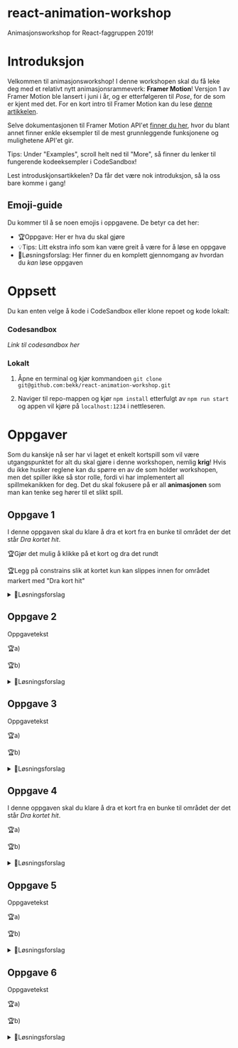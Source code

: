 # react-animation-workshop
Animasjonsworkshop for React-faggruppen 2019!

# Introduksjon
Velkommen til animasjonsworkshop! I denne workshopen skal du få leke deg med et relativt nytt animasjonsrammeverk: **Framer Motion**! Versjon 1 av Framer Motion ble lansert i juni i år, og er etterfølgeren til *Pose*, for de som er kjent med det. For en kort intro til Framer Motion kan du lese [denne artikkelen](https://medium.com/better-programming/smooth-animations-with-react-and-framer-motion-c272b6f22f67).

Selve dokumentasjonen til Framer Motion API'et [finner du her](https://www.framer.com/api/motion/?source=post_page-----c272b6f22f67----------------------), hvor du blant annet finner enkle eksempler til de mest grunnleggende funksjonene og mulighetene API'et gir. 

Tips: Under "Examples", scroll helt ned til "More", så finner du lenker til fungerende kodeeksempler i CodeSandbox!

Lest introduskjonsartikkelen? Da får det være nok introduksjon, så la oss bare komme i gang!

## Emoji-guide

Du kommer til å se noen emojis i oppgavene. De betyr ca det her:

- 🏆Oppgave: Her er hva du skal gjøre
- 💡Tips: Litt ekstra info som kan være greit å være for å løse en oppgave
- 🚨Løsningsforslag: Her finner du en komplett gjennomgang av hvordan du _kan_ løse oppgaven

# Oppsett
Du kan enten velge å kode i CodeSandbox eller klone repoet og kode lokalt:

### Codesandbox
*Link til codesandbox her*

### Lokalt
1. Åpne en terminal og kjør kommandoen 
`git clone git@github.com:bekk/react-animation-workshop.git`

2. Naviger til repo-mappen og kjør `npm install` etterfulgt av `npm run start` og appen vil kjøre på `localhost:1234` i nettleseren.

# Oppgaver
Som du kanskje nå ser har vi laget et enkelt kortspill som vil være utgangspunktet for alt du skal gjøre i denne workshopen, nemlig **krig**! Hvis du ikke husker reglene kan du spørre en av de som holder workshopen, men det spiller ikke så stor rolle, fordi vi har implementert all spillmekanikken for deg. Det du skal fokusere på er all **animasjonen** som man kan tenke seg hører til et slikt spill. 

## Oppgave 1
I denne oppgaven skal du klare å dra et kort fra en bunke til området der det står *Dra kortet hit*.

🏆Gjør det mulig å klikke på et kort og dra det rundt 

🏆Legg på constrains slik at kortet kun kan slippes innen for området markert med "Dra kort hit"

<details>
  <summary>🚨Løsningsforslag</summary>
  
  Dette er et løsningsforslag. Eksempelkode følger under
  
```js
  const Komponent = props => {
    return (
      <motion.div

      />
    )
  }
```

</details>

## Oppgave 2
Oppgavetekst

🏆a)

🏆b)

<details>
  <summary>🚨Løsningsforslag</summary>
  
  Dette er et løsningsforslag. Eksempelkode følger under
  
```js
  const Komponent = props => {
    return (
      <motion.div

      />
    )
  }
```

</details>

## Oppgave 3
Oppgavetekst

🏆a)

🏆b)

<details>
  <summary>🚨Løsningsforslag</summary>
  
  Dette er et løsningsforslag. Eksempelkode følger under
  
```js
  const Komponent = props => {
    return (
      <motion.div

      />
    )
  }
```

</details>

## Oppgave 4
I denne oppgaven skal du klare å dra et kort fra en bunke til området der det står *Dra kortet hit*.

🏆a)

🏆b)

<details>
  <summary>🚨Løsningsforslag</summary>
  
  Dette er et løsningsforslag. Eksempelkode følger under
  
```js
  const Komponent = props => {
    return (
      <motion.div

      />
    )
  }
```

</details>

## Oppgave 5
Oppgavetekst

🏆a)

🏆b)

<details>
  <summary>🚨Løsningsforslag</summary>
  
  Dette er et løsningsforslag. Eksempelkode følger under
  
```js
  const Komponent = props => {
    return (
      <motion.div

      />
    )
  }
```

</details>

## Oppgave 6
Oppgavetekst

🏆a)

🏆b)

<details>
  <summary>🚨Løsningsforslag</summary>
  
  Dette er et løsningsforslag. Eksempelkode følger under
  
```js
  const Komponent = props => {
    return (
      <motion.div

      />
    )
  }
```

</details>
